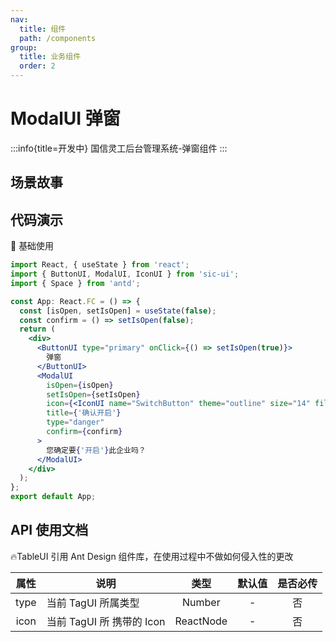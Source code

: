 ```yaml
---
nav:
  title: 组件
  path: /components
group:
  title: 业务组件
  order: 2
---
```


# ModalUI 弹窗

:::info{title=开发中}
国信灵工后台管理系统-弹窗组件
:::

## 场景故事

## 代码演示

💎 基础使用

```jsx
import React, { useState } from 'react';
import { ButtonUI, ModalUI, IconUI } from 'sic-ui';
import { Space } from 'antd';

const App: React.FC = () => {
  const [isOpen, setIsOpen] = useState(false);
  const confirm = () => setIsOpen(false);
  return (
    <div>
      <ButtonUI type="primary" onClick={() => setIsOpen(true)}>
        弹窗
      </ButtonUI>
      <ModalUI
        isOpen={isOpen}
        setIsOpen={setIsOpen}
        icon={<IconUI name="SwitchButton" theme="outline" size="14" fill="#ee3f3f" strokeWidth={2} />}
        title={'确认开启'}
        type="danger"
        confirm={confirm}
      >
        您确定要{'开启'}此企业吗？
      </ModalUI>
    </div>
  );
};
export default App;
```

## API 使用文档

🔥TableUI 引用 Ant Design 组件库，在使用过程中不做如何侵入性的更改

<font size=1>

| 属性 | 说明                      |   类型    | 默认值 | 是否必传 |
| :--: | ------------------------- | :-------: | :----: | :------: |
| type | 当前 TagUI 所属类型       |  Number   |   -    |    否    |
| icon | 当前 TagUI 所 携带的 Icon | ReactNode |   -    |    否    |

</font>
